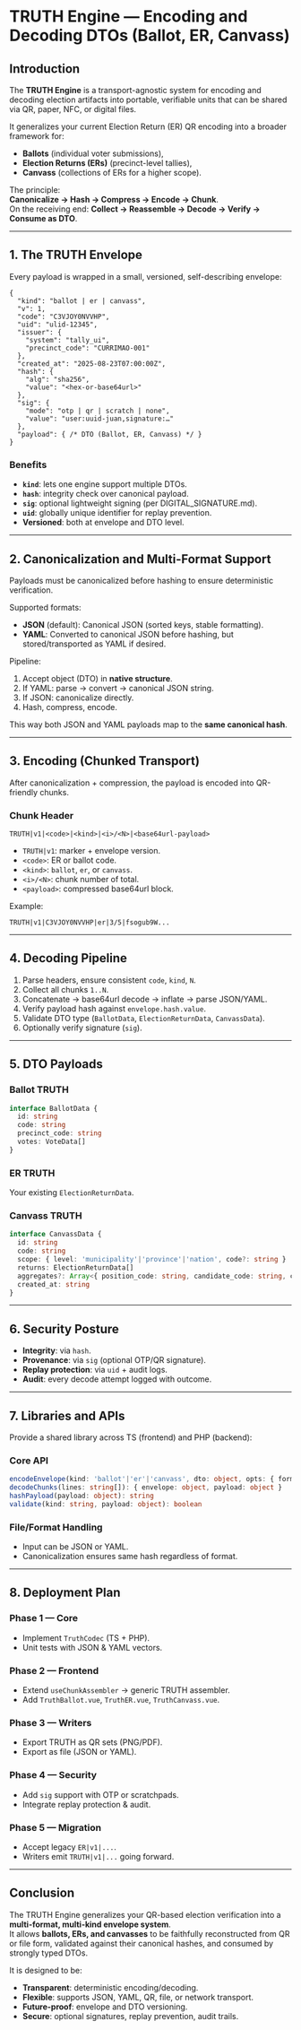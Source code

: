 # TRUTH Engine — Encoding and Decoding DTOs (Ballot, ER, Canvass)

## Introduction
The **TRUTH Engine** is a transport-agnostic system for encoding and decoding election artifacts into portable, verifiable units that can be shared via QR, paper, NFC, or digital files.

It generalizes your current Election Return (ER) QR encoding into a broader framework for:
- **Ballots** (individual voter submissions),
- **Election Returns (ERs)** (precinct-level tallies),
- **Canvass** (collections of ERs for a higher scope).

The principle:  
**Canonicalize → Hash → Compress → Encode → Chunk**.  
On the receiving end: **Collect → Reassemble → Decode → Verify → Consume as DTO**.

---

## 1. The TRUTH Envelope
Every payload is wrapped in a small, versioned, self-describing envelope:

```jsonc
{
  "kind": "ballot | er | canvass",
  "v": 1,
  "code": "C3VJOY0NVVHP",
  "uid": "ulid-12345",
  "issuer": {
    "system": "tally_ui",
    "precinct_code": "CURRIMAO-001"
  },
  "created_at": "2025-08-23T07:00:00Z",
  "hash": {
    "alg": "sha256",
    "value": "<hex-or-base64url>"
  },
  "sig": {
    "mode": "otp | qr | scratch | none",
    "value": "user:uuid-juan,signature:…"
  },
  "payload": { /* DTO (Ballot, ER, Canvass) */ }
}
```

### Benefits
- **`kind`**: lets one engine support multiple DTOs.
- **`hash`**: integrity check over canonical payload.
- **`sig`**: optional lightweight signing (per DIGITAL_SIGNATURE.md).
- **`uid`**: globally unique identifier for replay prevention.
- **Versioned**: both at envelope and DTO level.

---

## 2. Canonicalization and Multi-Format Support
Payloads must be canonicalized before hashing to ensure deterministic verification.

Supported formats:
- **JSON** (default): Canonical JSON (sorted keys, stable formatting).
- **YAML**: Converted to canonical JSON before hashing, but stored/transported as YAML if desired.

Pipeline:
1. Accept object (DTO) in **native structure**.
2. If YAML: parse → convert → canonical JSON string.
3. If JSON: canonicalize directly.
4. Hash, compress, encode.

This way both JSON and YAML payloads map to the **same canonical hash**.

---

## 3. Encoding (Chunked Transport)
After canonicalization + compression, the payload is encoded into QR-friendly chunks.

### Chunk Header
```
TRUTH|v1|<code>|<kind>|<i>/<N>|<base64url-payload>
```

- `TRUTH|v1`: marker + envelope version.
- `<code>`: ER or ballot code.
- `<kind>`: `ballot`, `er`, or `canvass`.
- `<i>/<N>`: chunk number of total.
- `<payload>`: compressed base64url block.

Example:
```
TRUTH|v1|C3VJOY0NVVHP|er|3/5|fsogub9W...
```

---

## 4. Decoding Pipeline
1. Parse headers, ensure consistent `code`, `kind`, `N`.
2. Collect all chunks `1..N`.
3. Concatenate → base64url decode → inflate → parse JSON/YAML.
4. Verify payload hash against `envelope.hash.value`.
5. Validate DTO type (`BallotData`, `ElectionReturnData`, `CanvassData`).
6. Optionally verify signature (`sig`).

---

## 5. DTO Payloads

### Ballot TRUTH
```ts
interface BallotData {
  id: string
  code: string
  precinct_code: string
  votes: VoteData[]
}
```

### ER TRUTH
Your existing `ElectionReturnData`.

### Canvass TRUTH
```ts
interface CanvassData {
  id: string
  code: string
  scope: { level: 'municipality'|'province'|'nation', code?: string }
  returns: ElectionReturnData[]
  aggregates?: Array<{ position_code: string, candidate_code: string, count: number }>
  created_at: string
}
```

---

## 6. Security Posture
- **Integrity**: via `hash`.
- **Provenance**: via `sig` (optional OTP/QR signature).
- **Replay protection**: via `uid` + audit logs.
- **Audit**: every decode attempt logged with outcome.

---

## 7. Libraries and APIs
Provide a shared library across TS (frontend) and PHP (backend):

### Core API
```ts
encodeEnvelope(kind: 'ballot'|'er'|'canvass', dto: object, opts: { format?: 'json'|'yaml' }): string[]
decodeChunks(lines: string[]): { envelope: object, payload: object }
hashPayload(payload: object): string
validate(kind: string, payload: object): boolean
```

### File/Format Handling
- Input can be JSON or YAML.
- Canonicalization ensures same hash regardless of format.

---

## 8. Deployment Plan

### Phase 1 — Core
- Implement `TruthCodec` (TS + PHP).
- Unit tests with JSON & YAML vectors.

### Phase 2 — Frontend
- Extend `useChunkAssembler` → generic TRUTH assembler.
- Add `TruthBallot.vue`, `TruthER.vue`, `TruthCanvass.vue`.

### Phase 3 — Writers
- Export TRUTH as QR sets (PNG/PDF).
- Export as file (JSON or YAML).

### Phase 4 — Security
- Add `sig` support with OTP or scratchpads.
- Integrate replay protection & audit.

### Phase 5 — Migration
- Accept legacy `ER|v1|...`.
- Writers emit `TRUTH|v1|...` going forward.

---

## Conclusion
The TRUTH Engine generalizes your QR-based election verification into a **multi-format, multi-kind envelope system**.  
It allows **ballots, ERs, and canvasses** to be faithfully reconstructed from QR or file form, validated against their canonical hashes, and consumed by strongly typed DTOs.

It is designed to be:
- **Transparent**: deterministic encoding/decoding.
- **Flexible**: supports JSON, YAML, QR, file, or network transport.
- **Future-proof**: envelope and DTO versioning.
- **Secure**: optional signatures, replay prevention, audit trails.  
